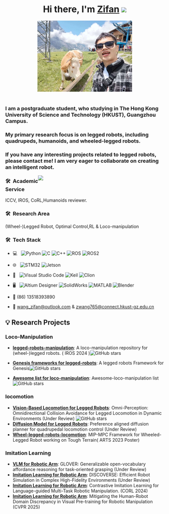<div align="center">
   <h1>Hi there, I'm <a href="https://zifanw.notion.site/">Zifan</a> <img src="https://media.giphy.com/media/hvRJCLFzcasrR4ia7z/giphy.gif" width="25px"> </h1>
      <img src="https://github.com/aCodeDog/aCodeDog/blob/main/pic/WechatIMG8945.jpg" width="300"> 
</div>

 
<br />
<p align="center">
  <h3> I am a postgraduate student, who studying in The Hong Kong University of Science and Technology (HKUST), Guangzhou Campus.</h3>
  <h3>My primary research focus is on legged robots, including quadrupeds, humanoids, and wheeled-legged robots.</h3>

   <h3> If you have any interesting projects related to legged robots, please contact me! I am very eager to collaborate on creating an intelligent robot.</h3>
</p>

[<img align="right" width="400" src="https://github-readme-stats.vercel.app/api?username=aCodeDog&include_all_commits=true&theme=buefy&show_icons=true&count_private=true"/>](https://github.com/aCodeDog/)
 <h3> 🛠 &nbsp;Academic Service</h3>
   ICCV, IROS, CoRL,Humanoids reviewer.
   
 
 <h3> 🛠 &nbsp;Research Area</h3>

 (Wheel-)Legged Robot, Optimal Control,RL & Loco-manipulation

 <h3> 🛠 &nbsp;Tech Stack</h3>

- 💻 &nbsp;
  ![Python](https://img.shields.io/badge/-Python-333333?style=flat&logo=python)
  ![C](https://img.shields.io/badge/-C-333333?style=flat&logo=c&logoColor=007396)
  ![C++](https://img.shields.io/badge/-C++-333333?style=flat&logo=c%2B%2B&logoColor=00599C)
  ![ROS](https://img.shields.io/badge/-ROS-333333?style=flat&logo=ros)
  ![ROS2](https://img.shields.io/badge/-ROS2-333333?style=flat&logo=ros2)
- 🌐 &nbsp;
  ![STM32](https://img.shields.io/badge/-STM32-333333?style=flat&logo=stmicroelectronics)
  ![Jetson](https://img.shields.io/badge/-jetson-333333?style=flat&logo=jetson)

- 🔧 &nbsp;
  ![Visual Studio Code](https://img.shields.io/badge/-Visual%20Studio%20Code-333333?style=flat&logo=visual-studio-code&logoColor=007ACC)
  ![Keil](https://img.shields.io/badge/-Keil-333333?style=flat&logo=arm)
  ![Clion](https://img.shields.io/badge/-Clion-333333?style=flat&logo=clion)
- 🖥 &nbsp;
  ![Altium Designer](https://img.shields.io/badge/-Altium%20Designer-333333?style=flat&logo=altiumdesigner)
  ![SolidWorks](https://img.shields.io/badge/-SolidWorks-333333?style=flat&logo=solidworks)
  ![MATLAB](https://img.shields.io/badge/-MATLAB-333333?style=flat&logo=mathworks)
  ![Blender](https://img.shields.io/badge/-Blender-333333?style=flat&logo=Blender)
  
 - 📱 (86) 13518393890
 
 - 💬 wang_zifan@outlook.com & zwang765@connect.hkust-gz.edu.cn
## 💡 Research Projects

### Loco-Manipulation
- [**legged-robots-manipulation**](https://github.com/aCodeDog/legged-robots-manipulation): A loco-manipulation repository for (wheel-)legged robots. ( IROS 2024 )![GitHub stars](https://img.shields.io/github/stars/aCodeDog/legged-robots-manipulation?style=social)

- [**Genesis frameworks for legged-robots**](https://github.com/aCodeDog/genesis_legged_gym): A legged robots Framework for Genesis![GitHub stars](https://img.shields.io/github/stars/aCodeDog/genesis_legged_gym?style=social)

-  [**Awesome list for loco-manipulation**](https://github.com/aCodeDog/awesome-loco-manipulation): Awesome-loco-manipulation list![GitHub stars](https://img.shields.io/github/stars/aCodeDog/awesome-loco-manipulation?style=social)

### locomotion

- [**Vision-Based Locomotion for Legged Robots**](https://acodedog.github.io/OmniPerceptionPages/): Omni-Perception: Omnidirectional Collision Avoidance for Legged Locomotion in Dynamic Environments (Under Review) ![GitHub stars](https://img.shields.io/github/stars/aCodeDog/OmniPerception?style=social)
- [**Diffusion Model for Legged Robots**](https://shangjaven.github.io/preference-aligned-diffusion-legged/): Preference aligned diffusion planner for quadrupedal locomotion control (Under Review)
- [**Wheel-legged-robots-locomotion**](https://www.roboarts.cn/index): MIP-MPC Framework for Wheeled-Legged Robot working on Tough Terrain( ARTS 2023 Poster)

### Imitation Learning

- [**VLM for Robotic Arm**](https://teleema.github.io/projects/GLOVER/): GLOVER: Generalizable open-vocabulary affordance reasoning for task-oriented grasping (Under Review)
- [**Imitation Learning for Robotic Arm**](https://air-discoverse.github.io/): DISCOVERSE: Efficient Robot Simulation in Complex High-Fidelity Environments (Under Review)
- [**Imitation Learning for Robotic Arm**](https://teleema.github.io/projects/Sigma_Agent/): Contrastive Imitation Learning for Language-guided Multi-Task Robotic Manipulation. (CORL 2024)
- [**Imitation Learning for Robotic Arm**](https://jiaming-zhou.github.io/projects/HumanRobotAlign/): Mitigating the Human-Robot Domain Discrepancy in Visual Pre-training for Robotic Manipulation (CVPR 2025)
